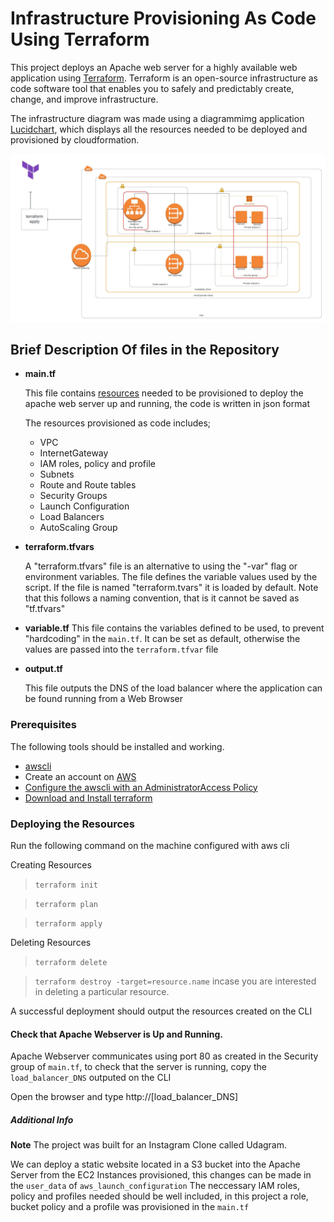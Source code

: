 # Infrastructure Provisioning As Code Using Terraform

This project deploys an Apache web server for a highly available web application using [Terraform](https://www.terraform.io/). Terraform is an open-source infrastructure as code software tool that enables you to safely and predictably create, change, and improve infrastructure.

The infrastructure diagram was made using a diagrammimg application [Lucidchart](https://www.lucidchart.com/pages/), which displays all the resources needed to be deployed and provisioned by cloudformation.

![](./VPC-infrastructure.jpeg)


## Brief Description Of files in the Repository

- **main.tf**

  This file contains [resources](https://registry.terraform.io/providers/hashicorp/aws/latest/docs/resources) needed to be provisioned to deploy the apache web server up and running, the code is written in json format

  The resources provisioned as code includes; 
    - VPC
    - InternetGateway
    - IAM roles, policy and profile
    - Subnets
    - Route and Route tables
    - Security Groups
    - Launch Configuration
    - Load Balancers
    - AutoScaling Group

- **terraform.tfvars**

  A "terraform.tfvars" file is an alternative to using the "-var" flag or environment variables. The file defines the variable values used by the script. If the file is named "terraform.tvars" it is loaded by default. Note that this follows a naming convention, that is it cannot be saved as "tf.tfvars"

- **variable.tf**
  This file contains the variables defined to be used, to prevent "hardcoding" in the `main.tf`. It can be set as default, otherwise the values are passed into the `terraform.tfvar` file

- **output.tf**

  This file outputs the DNS of the load balancer where the application can be found running from a Web Browser

### Prerequisites

The following tools should be installed and working.

- [awscli](https://aws.amazon.com/cli/)
- Create an account on [AWS](https://aws.amazon.com/)
- [Configure the awscli with an AdministratorAccess Policy](https://docs.aws.amazon.com/cli/latest/userguide/cli-chap-configure.html)
- [Download and Install terraform](https://www.terraform.io/downloads)

### Deploying the Resources

Run the following command on the machine configured with aws cli

Creating Resources

 > `terraform init`
 
 > `terraform plan`

 > `terraform apply`

 Deleting Resources

  > `terraform delete`

  > `terraform destroy -target=resource.name` incase you are interested in deleting a particular resource.


 A successful deployment should output the resources created on the CLI

 #### Check that Apache Webserver is Up and Running.

Apache Webserver communicates using port 80 as created in the Security group of `main.tf`, to check that the server is running, copy the `load_balancer_DNS` outputed on the CLI

Open the browser and type http://[load_balancer_DNS]

##### Additional Info

**Note** The project was built for an Instagram Clone called Udagram.

We can deploy a static website located in a S3 bucket into the Apache Server from the EC2 Instances provisioned, this changes can be made in the `user_data` of `aws_launch_configuration`
The neccessary IAM roles, policy and profiles  needed should be well included, in this project a role, bucket policy and a profile was provisioned in the `main.tf`